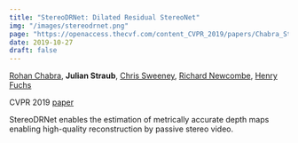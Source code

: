 ```yaml
---
title: "StereoDRNet: Dilated Residual StereoNet"
img: "/images/stereodrnet.png"
page: "https://openaccess.thecvf.com/content_CVPR_2019/papers/Chabra_StereoDRNet_Dilated_Residual_StereoNet_CVPR_2019_paper.pdf"
date: 2019-10-27
draft: false
---
```

[Rohan Chabra](https://scholar.google.com/citations?user=A3x7UAYAAAAJ), 
**Julian Straub**, 
[Chris Sweeney](https://scholar.google.com.hk/citations?user=h-CpQGgAAAAJ), 
[Richard Newcombe](https://rapiderobot.bitbucket.io/), 
[Henry Fuchs](https://cs.unc.edu/person/henry-fuchs)

CVPR 2019
[paper](https://openaccess.thecvf.com/content_CVPR_2019/papers/Chabra_StereoDRNet_Dilated_Residual_StereoNet_CVPR_2019_paper.pdf)

StereoDRNet enables the estimation of metrically accurate depth maps enabling high-quality reconstruction by passive stereo video.


